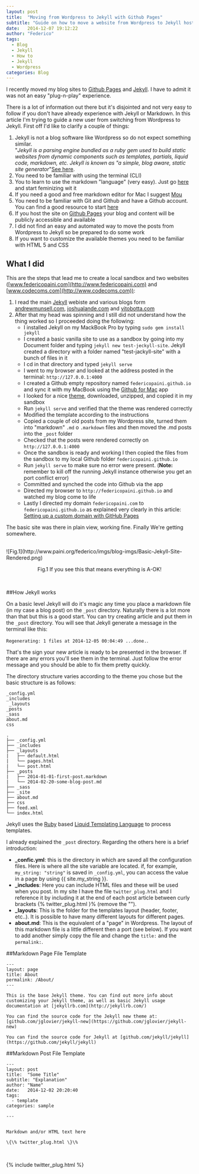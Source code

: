```yaml
---
layout: post
title:  "Moving from Wordpress to Jekyll with Github Pages"
subtitle: "Guide on how to move a website from Wordpress to Jekyll hosted by Github Pages"
date:   2014-12-07 19:12:22
author: "Federico"
tags:
  - Blog
  - Jekyll
  - How to
  - Jekyll
  - Wordpress
categories: Blog
---
```


I recently moved my blog sites to [Github Pages](http://github.io) and [Jekyll](http://www.jekyll.org). I have to admit it was not an easy "plug-n-play" experience.

There is a lot of information out there but it's disjointed and not very easy to follow if you don't have already experience with Jekyll or Markdown.
In this article I'm trying to guide a new user from switching from Wordpress to Jekyll.
First off I'd like to clarify a couple of things:

1. Jekyll is not a blog software like Wordpress so do not expect something similar. <br> "*Jekyll is a parsing engine bundled as a ruby gem used to build static websites from dynamic components such as templates, partials, liquid code, markdown, etc. Jekyll is known as "a simple, blog aware, static site generator*"[See here](http://jekyllbootstrap.com/lessons/jekyll-introduction.html).
2. You need to be familiar with using the terminal (CLI)
3. You to learn to use the markdown "language" (very easy). Just go [here](http://daringfireball.net/projects/markdown/syntax) and start feminizing wit it 
4. If you need a good and free markdown editor for Mac I suggest [Mou](http://25.io/mou/)
5. You need to be familiar with Git and Github and have a Github account. You can find a good resource to start [here](http://sixrevisions.com/resources/git-tutorials-beginners/)
6. If you host the site on [Github Pages](https://help.github.com/articles/what-are-github-pages/) your blog and content will be publicly accessible and available
7. I did not find an easy and automated way to move the posts from Wordpress to Jekyll so be prepared to do some work 
8. If you want to customize the available themes you need to be familiar with HTML 5 and CSS

## What I did

This are the steps that lead me to create a local sandbox and two websites ([www.federicopaini.com](http://www.federicopaini.com) and [www.codecoms.com](http://www.codecoms.com)):

1. I read the main [Jekyll](http://www.jekyll.org) webiste and various blogs form [andrewmunsell.com](https://learn.andrewmunsell.com/learn/jekyll-by-example/tutorial), [joshualande.com](http://joshualande.com/jekyll-github-pages-poole/) and [vitobotta.com](http://vitobotta.com/how-to-migrate-from-wordpress-to-jekyll/)
2. After that my head was spinning and I still did not understand how the thing worked so I proceeded doing the following: 
   * I installed Jekyll on my MackBook Pro by typing `sudo gem install jekyll`
   * I created a basic vanilla site to use as a sandbox by going into my Document folder and typing `jekyll new test-jeckyll-site`. Jekyll  created a directory with a folder named  "test-jackyll-site" with a bunch of files in it
   * I cd in that directory and typed `jekyll serve`
   * I went to my browser and looked at the address posted in the terminal: `http://127.0.0.1:4000`
   * I created a Github empty repository named `federicopaini.github.io` and sync it with my  MacBook using the [Github for Mac](https://mac.github.com/) app 
   * I looked for a nice [theme](http://jekyllthemes.org/), downloaded, unzipped, and copied it in my sandbox
   * Run `jekyll serve` and verified that the theme was rendered correctly
   * Modified the template according to the instructions 
   * Copied a couple of old posts from my Wordpress site, turned them into "markdown" `.md` o `.markdown` files and then moved the .md posts into the `_post` folder 
   * Checked that the posts were rendered correctly on `http://127.0.0.1:4000`
   * Once the sandbox is ready and working I then copied the files from the sandbox to my local Github folder `federicopaini.github.io` 
   * Run `jekyll serve` to make sure no error were present. (**Note:** remember to kill off the running Jekyll instance otherwise you get an port conflict error)
   * Committed and synched the code into Github via the app
   * Directed my browser to `http://federicopaini.github.io` and watched my blog come to life 
   * Lastly I directed my domain `federicopaini.com` to `federicopaini.github.io` as explained very clearly in this article: [Setting up a custom domain with GitHub Pages](https://help.github.com/articles/setting-up-a-custom-domain-with-github-pages/)
   
   
The basic site was there in plain view, working fine. Finally We're getting somewhere. 

<br>
![Fig.1](http://www.paini.org/federico/imgs/blog-imgs/Basic-Jekyll-Site-Rendered.png)
<p align=center>Fig.1 If you see this that means everything is A-OK!</p>
<br>

##How Jekyll works

On a basic level Jekyll will do it's magic any time you place a markdown file (in my case a blog post) on the `_post` directory. 
Naturally there is a lot more than that but this is a good start. You can try creating article and put them in the `_post` directory. You will see that Jekyll generate a message in the terminal like this: <br>

`Regenerating: 1 files at 2014-12-05 00:04:49 ...done.`. <br>

That's the sign your new article is ready to be presented in the browser. If there are any errors you'll see them in the terminal. Just follow the error message and you should be able to fix them pretty quickly.

The directory structure varies according to the theme you chose but the basic structure is as follows:

```
_config.yml
_includes
 _layouts
_posts
_sass
about.md
css

.
├── _config.yml
├── _includes
├── _layouts
|   ├── default.html
|   └── pages.html
|   └── post.html
├── _posts
|   ├── 2014-01-01-first-post.markdown
|   └── 2014-02-20-some-blog-post.md
├── _sass
├── _site
├── about.md
├── css
├── feed.xml
└── index.html

```

Jekyll uses the [Ruby](https://www.ruby-lang.org/en/) based [Liquid Templating Language](http://liquidmarkup.org/) to process templates. 

I already explained the `_post` directory. Regarding the others here is a brief introduction:
 
 * **_confic.yml**: this is the directory in which are saved all the configuration files. Here is where all the site variable are located. if, for example, `my_string: "string"` is saved in `_config.yml`, you can access the value in a page by using {{ site.my_string }}. 
 * **_includes**: Here you can include HTML files and these will be used when you post. In my site I have the file `twitter_plug.html` and I reference it by including it  at the end of each post article between curly brackets \{\% twitter_plug.html \}\% (remove the "\").
 * **_layouts**: This is the folder for the templates layout (header, footer, etc..). It is possible to have many different layouts for different pages.
 * **about.md**: This is the equivalent of a "page" in Wordpress. The layout of this markdown file is a little different then a port (see below). If you want to add another simply copy the file and change the `title:` and the `permalink:`.   

##Markdown Page File Template

```
---
layout: page
title: About
permalink: /About/
---

This is the base Jekyll theme. You can find out more info about customizing your Jekyll theme, as well as basic Jekyll usage documentation at [jekyllrb.com](http://jekyllrb.com/)

You can find the source code for the Jekyll new theme at: [github.com/jglovier/jekyll-new](https://github.com/jglovier/jekyll-new)

You can find the source code for Jekyll at [github.com/jekyll/jekyll](https://github.com/jekyll/jekyll)

```

   
##Markdown Post File Template

```
---
layout: post
title:  "Some Title"
subtitle: "Explanation"
author: "Name"
date:   2014-12-02 20:20:40
tags:
  - template
categories: sample

---


Markdown and/or HTML text here

\{\% twitter_plug.html \}\%

```   
   



<p>&nbsp;</p>
{% include twitter_plug.html %}
  
